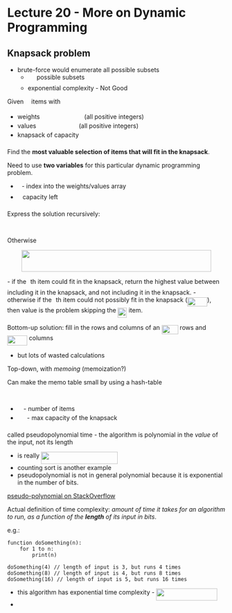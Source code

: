 # Lecture 20 - More on Dynamic Programming

## Knapsack problem

- brute-force would enumerate all possible subsets
  - <img src="svgs/f8f25e4580c418a51dc556db0d8d2b93.svg?invert_in_darkmode" align=middle width=16.34523329999999pt height=21.839370299999988pt/> possible subsets
  - exponential complexity - Not Good

Given <img src="svgs/55a049b8f161ae7cfeb0197d75aff967.svg?invert_in_darkmode" align=middle width=9.86687624999999pt height=14.15524440000002pt/> items with

- weights <img src="svgs/ad3cf9ca9aa5cfb1c90765ff31798693.svg?invert_in_darkmode" align=middle width=94.70988284999999pt height=14.15524440000002pt/> (all positive integers)
- values <img src="svgs/29c2fb83442090d37b5f4c9e1ab919f4.svg?invert_in_darkmode" align=middle width=90.61444094999999pt height=14.15524440000002pt/> (all positive integers)
- knapsack of capacity <img src="svgs/84c95f91a742c9ceb460a83f9b5090bf.svg?invert_in_darkmode" align=middle width=17.80826024999999pt height=22.465723500000017pt/>

Find the **most valuable selection of items that will fit in the knapsack**.

Need to use **two variables** for this particular dynamic programming problem.

- <img src="svgs/77a3b857d53fb44e33b53e4c8b68351a.svg?invert_in_darkmode" align=middle width=5.663225699999989pt height=21.68300969999999pt/> - index into the weights/values array
- <img src="svgs/36b5afebdba34564d884d347484ac0c7.svg?invert_in_darkmode" align=middle width=7.710416999999989pt height=21.68300969999999pt/> capacity left

Express the solution recursively:
<p align="center"><img src="svgs/81e9295dae73d76712b65cf25a570d1e.svg?invert_in_darkmode" align=middle width=198.55055055pt height=16.438356pt/></p>


Otherwise
<p align="center"><img src="svgs/8ab6f2d5bd7f96d5497700847dc605e9.svg?invert_in_darkmode" align=middle width=438.61362269999995pt height=49.315569599999996pt/></p>
- if the <img src="svgs/77a3b857d53fb44e33b53e4c8b68351a.svg?invert_in_darkmode" align=middle width=5.663225699999989pt height=21.68300969999999pt/>th item could fit in the knapsack, return the highest value between including it in the knapsack, and not including it in the knapsack.
- otherwise if the <img src="svgs/77a3b857d53fb44e33b53e4c8b68351a.svg?invert_in_darkmode" align=middle width=5.663225699999989pt height=21.68300969999999pt/>th item could not possibly fit in the knapsack (<img src="svgs/351e133a641820c135ae846cc2fd5b03.svg?invert_in_darkmode" align=middle width=46.04745584999999pt height=21.68300969999999pt/>), then value is the problem skipping the <img src="svgs/930303c1b2e611a8c8b5b1708041319e.svg?invert_in_darkmode" align=middle width=21.07043894999999pt height=22.831056599999986pt/> item.



Bottom-up solution: fill in the rows and columns of an <img src="svgs/3f18d8f60c110e865571bba5ba67dcc6.svg?invert_in_darkmode" align=middle width=38.17727759999999pt height=21.18721440000001pt/> rows and <img src="svgs/11ee98da0c1b828029817d1d4b6f0342.svg?invert_in_darkmode" align=middle width=46.118658299999986pt height=22.465723500000017pt/> columns

-  but lots of wasted calculations

Top-down, with *memoing* (memoization?)

Can make the memo table small by using a hash-table

<p align="center"><img src="svgs/b76a4529256edd6cd56489d609a3385c.svg?invert_in_darkmode" align=middle width=66.03143415pt height=16.438356pt/></p>


- <img src="svgs/55a049b8f161ae7cfeb0197d75aff967.svg?invert_in_darkmode" align=middle width=9.86687624999999pt height=14.15524440000002pt/> - number of items 
- <img src="svgs/84c95f91a742c9ceb460a83f9b5090bf.svg?invert_in_darkmode" align=middle width=17.80826024999999pt height=22.465723500000017pt/> - max capacity of the knapsack

called pseudopolynomial time - the algorithm is polynomial in the *value* of the input, not its length

- is really <img src="svgs/b2838ae00727c036aefbd8c2f3c4d110.svg?invert_in_darkmode" align=middle width=176.64590624999997pt height=27.91243950000002pt/>
- counting sort is another example
- pseudopolynomial is not in general polynomial because it is exponential in the number of bits.

[pseudo-polynomial on StackOverflow](https://stackoverflow.com/questions/19647658/what-is-pseudopolynomial-time-how-does-it-differ-from-polynomial-time)





Actual definition of time complexity: *amount of time it takes for an algorithm to run, as a function of the **length** of its input in bits*.



e.g.:

```pseudocode
function doSomething(n):
	for 1 to n:
		print(n)
		
doSomething(4) // length of input is 3, but runs 4 times
doSomething(8) // length of input is 4, but runs 8 times
doSomething(16) // length of input is 5, but runs 16 times
```

- this algorithm has exponential time complexity - <img src="svgs/2f194f9223eba47a20f3e657bd7164e5.svg?invert_in_darkmode" align=middle width=140.70605834999998pt height=27.91243950000002pt/>
- 